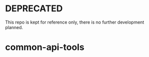 
# DEPRECATED
This repo is kept for reference only, there is no further development planned.

# common-api-tools

